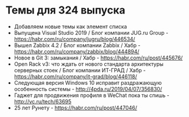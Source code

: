 # Темы для 324 выпуска
- Добавляем новые темы как элемент списка
- Выпущена Visual Studio 2019 / Блог компании JUG.ru Group - https://habr.com/ru/company/jugru/blog/446534/ 
- Вышел Zabbix 4.2 / Блог компании Zabbix / Хабр - https://habr.com/ru/company/zabbix/blog/444894/
- Новое в Git 3: замыкания / Хабр - https://habr.com/ru/post/445676/
- Open Rack v3: что ждать от нового стандарта архитектуры серверных стоек / Блог компании ИТ-ГРАД / Хабр - https://habr.com/ru/company/it-grad/blog/446118/ 
- Следующая версия Windows 10 исправит раздражающую особенность системы - http://4pda.ru/2019/04/07/356830/
- Гаджет для продвижения профиля в WeChat пока ты спишь - http://vc.ru/tech/63695
- 25 лет Рунету - https://habr.com/ru/post/447046/
